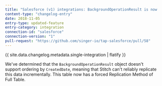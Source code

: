 ```yaml
---
title: "Salesforce (v1) integrations: BackgroundOperationResult is now Full Table"
content-type: "changelog-entry"
date: 2018-11-05
entry-type: updated-feature
entry-category: integration
connection-id: "salesforce"
connection-version: "1"
pull-request: "https://github.com/singer-io/tap-salesforce/pull/58"
---
```

{{ site.data.changelog.metadata.single-integration | flatify }}

We've determined that the `BackgroundOperationResult` object doesn't support ordering by `CreatedDate`, meaning that Stitch can't reliably replicate this data incrementally. This table now has a forced Replication Method of Full Table.